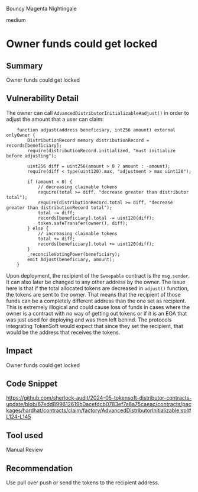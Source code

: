 Bouncy Magenta Nightingale

medium

# Owner funds could get locked

## Summary
Owner funds could get locked
## Vulnerability Detail
The owner can call `AdvancedDistributorInitializable#adjust()` in order to adjust the amount that a user can claim:
```solidity
    function adjust(address beneficiary, int256 amount) external onlyOwner {
        DistributionRecord memory distributionRecord = records[beneficiary];
        require(distributionRecord.initialized, "must initialize before adjusting");

        uint256 diff = uint256(amount > 0 ? amount : -amount);
        require(diff < type(uint120).max, "adjustment > max uint120");

        if (amount < 0) {
            // decreasing claimable tokens
            require(total >= diff, "decrease greater than distributor total");
            require(distributionRecord.total >= diff, "decrease greater than distributionRecord total");
            total -= diff;
            records[beneficiary].total -= uint120(diff);
            token.safeTransfer(owner(), diff);
        } else {
            // increasing claimable tokens
            total += diff;
            records[beneficiary].total += uint120(diff);
        }
        _reconcileVotingPower(beneficiary);
        emit Adjust(beneficiary, amount);
    }
```
Upon deployment, the recipient of the `Sweepable` contract is the `msg.sender`. It can also later be changed to any other address by the owner. The issue here is that if the total allocated tokens are decreased in `adjust()` function, the tokens are sent to the owner. That means that the recipient of those funds can be a completely different address than the one set as recipient. This is extremely illogical and could cause loss of funds in cases where the owner is a contract with no way of getting out tokens or if it is an EOA that was just used for deploying and was then left behind. The protocols integrating TokenSoft would expect that since they set the recipient, that would be the address that receives the tokens. 
## Impact
Owner funds could get locked
## Code Snippet
https://github.com/sherlock-audit/2024-05-tokensoft-distributor-contracts-update/blob/67edd899612619b0acefdcb0783ef7a8a75caeac/contracts/packages/hardhat/contracts/claim/factory/AdvancedDistributorInitializable.sol#L124-L145
## Tool used

Manual Review

## Recommendation
Use pull over push or send the tokens to the recipient address.